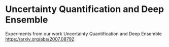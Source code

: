 # Uncertainty Quantification and Deep Ensemble
Experiments from our work Uncertainty Quantification and Deep Ensemble https://arxiv.org/abs/2007.08792
